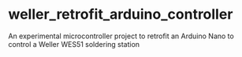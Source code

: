 # weller_retrofit_arduino_controller
An experimental microcontroller project to retrofit an Arduino Nano to control a Weller WES51 soldering station
